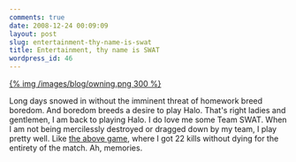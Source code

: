 ```yaml
---
comments: true
date: 2008-12-24 00:09:09
layout: post
slug: entertainment-thy-name-is-swat
title: Entertainment, thy name is SWAT
wordpress_id: 46
---
```


[{% img /images/blog/owning.png 300 %}](/images/blog/owning.png)


Long days snowed in without the imminent threat of homework breed boredom. And boredom breeds a desire to play Halo. That's right ladies and gentlemen, I am back to playing Halo. I do love me some Team SWAT. When I am not being mercilessly destroyed or dragged down by my team, I play pretty well. Like [the above game](http://www.bungie.net/Stats/GameStatsHalo3.aspx?gameid=885493287&player=CouchPotato99), where I got 22 kills without dying for the entirety of the match. Ah, memories.
